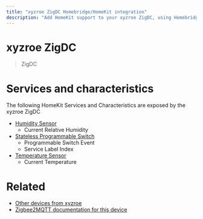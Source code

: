 ```yaml
---
title: "xyzroe ZigDC Homebridge/HomeKit integration"
description: "Add HomeKit support to your xyzroe ZigDC, using Homebridge, Zigbee2MQTT and homebridge-z2m."
---
```

<!---
This file has been GENERATED using src/docgen/docgen.ts
DO NOT EDIT THIS FILE MANUALLY!
-->
# xyzroe ZigDC
> ZigDC


# Services and characteristics
The following HomeKit Services and Characteristics are exposed by
the xyzroe ZigDC

* [Humidity Sensor](../../sensors.md)
  * Current Relative Humidity
* [Stateless Programmable Switch](../../action.md)
  * Programmable Switch Event
  * Service Label Index
* [Temperature Sensor](../../sensors.md)
  * Current Temperature


# Related
* [Other devices from xyzroe](../index.md#xyzroe)
* [Zigbee2MQTT documentation for this device](https://www.zigbee2mqtt.io/devices/ZigDC.html)